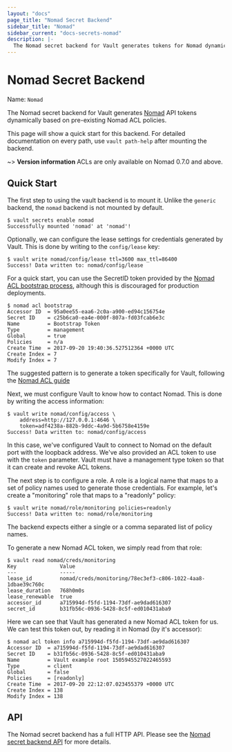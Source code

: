 ```yaml
---
layout: "docs"
page_title: "Nomad Secret Backend"
sidebar_title: "Nomad"
sidebar_current: "docs-secrets-nomad"
description: |-
  The Nomad secret backend for Vault generates tokens for Nomad dynamically.
---
```


# Nomad Secret Backend

Name: `Nomad`

The Nomad secret backend for Vault generates
[Nomad](https://www.nomadproject.io)
API tokens dynamically based on pre-existing Nomad ACL policies.

This page will show a quick start for this backend. For detailed documentation
on every path, use `vault path-help` after mounting the backend.

~> **Version information** ACLs are only available on Nomad 0.7.0 and above.

## Quick Start

The first step to using the vault backend is to mount it.
Unlike the `generic` backend, the `nomad` backend is not mounted by default.

```
$ vault secrets enable nomad
Successfully mounted 'nomad' at 'nomad'!
```

Optionally, we can configure the lease settings for credentials generated
by Vault. This is done by writing to the `config/lease` key:

```
$ vault write nomad/config/lease ttl=3600 max_ttl=86400
Success! Data written to: nomad/config/lease
```

For a quick start, you can use the SecretID token provided by the [Nomad ACL bootstrap
process](https://www.nomadproject.io/guides/acl.html#generate-the-initial-token), although this
is discouraged for production deployments. 

```
$ nomad acl bootstrap
Accessor ID  = 95a0ee55-eaa6-2c0a-a900-ed94c156754e
Secret ID    = c25b6ca0-ea4e-000f-807a-fd03fcab6e3c
Name         = Bootstrap Token
Type         = management
Global       = true
Policies     = n/a
Create Time  = 2017-09-20 19:40:36.527512364 +0000 UTC
Create Index = 7
Modify Index = 7
```
The suggested pattern is to generate a token specifically for Vault, following the 
[Nomad ACL guide](https://www.nomadproject.io/guides/acl.html)

Next, we must configure Vault to know how to contact Nomad.
This is done by writing the access information:

```
$ vault write nomad/config/access \
    address=http://127.0.0.1:4646 \
    token=adf4238a-882b-9ddc-4a9d-5b6758e4159e
Success! Data written to: nomad/config/access
```

In this case, we've configured Vault to connect to Nomad
on the default port with the loopback address. We've also provided
an ACL token to use with the `token` parameter. Vault must have a management
type token so that it can create and revoke ACL tokens.

The next step is to configure a role. A role is a logical name that maps
to a set of policy names used to generate those credentials. For example, let's create
a "monitoring" role that maps to a "readonly" policy:

```
$ vault write nomad/role/monitoring policies=readonly
Success! Data written to: nomad/role/monitoring
```

The backend expects either a single or a comma separated list of policy names.

To generate a new Nomad ACL token, we simply read from that role:

```
$ vault read nomad/creds/monitoring
Key              Value
---              -----
lease_id         nomad/creds/monitoring/78ec3ef3-c806-1022-4aa8-1dbae39c760c
lease_duration   768h0m0s
lease_renewable  true
accessor_id      a715994d-f5fd-1194-73df-ae9dad616307
secret_id        b31fb56c-0936-5428-8c5f-ed010431aba9
```

Here we can see that Vault has generated a new Nomad ACL token for us.
We can test this token out, by reading it in Nomad (by it's accessor):

```
$ nomad acl token info a715994d-f5fd-1194-73df-ae9dad616307
Accessor ID  = a715994d-f5fd-1194-73df-ae9dad616307
Secret ID    = b31fb56c-0936-5428-8c5f-ed010431aba9
Name         = Vault example root 1505945527022465593
Type         = client
Global       = false
Policies     = [readonly]
Create Time  = 2017-09-20 22:12:07.023455379 +0000 UTC
Create Index = 138
Modify Index = 138
```

## API

The Nomad secret backend has a full HTTP API. Please see the
[Nomad secret backend API](/api/secret/nomad/index.html) for more
details.

